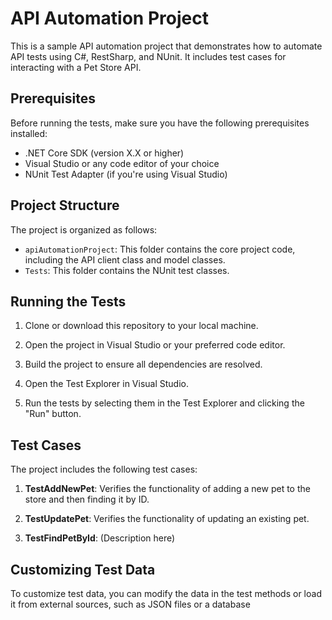 # API Automation Project

This is a sample API automation project that demonstrates how to automate API tests using C#, RestSharp, and NUnit. It includes test cases for interacting with a Pet Store API.

## Prerequisites

Before running the tests, make sure you have the following prerequisites installed:

- .NET Core SDK (version X.X or higher)
- Visual Studio or any code editor of your choice
- NUnit Test Adapter (if you're using Visual Studio)

## Project Structure

The project is organized as follows:

- `apiAutomationProject`: This folder contains the core project code, including the API client class and model classes.
- `Tests`: This folder contains the NUnit test classes.

## Running the Tests

1. Clone or download this repository to your local machine.

2. Open the project in Visual Studio or your preferred code editor.

3. Build the project to ensure all dependencies are resolved.

4. Open the Test Explorer in Visual Studio.

5. Run the tests by selecting them in the Test Explorer and clicking the "Run" button.

## Test Cases

The project includes the following test cases:

1. **TestAddNewPet**: Verifies the functionality of adding a new pet to the store and then finding it by ID.

2. **TestUpdatePet**: Verifies the functionality of updating an existing pet.

3. **TestFindPetById**: (Description here)

## Customizing Test Data

To customize test data, you can modify the data in the test methods or load it from external sources, such as JSON files or a database

